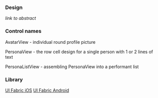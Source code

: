### Design

_link to abstract_

### Control names

AvatarView - individual round profile picture

PersonaView - the row cell design for a single person with 1 or 2 lines of text

PersonaListView - assembling PersonaView into a performant list

### Library

[UI Fabric iOS](https://github.com/OfficeDev/ui-fabric-ios)
[UI Fabric Android](https://github.com/OfficeDev/ui-fabric-android)

